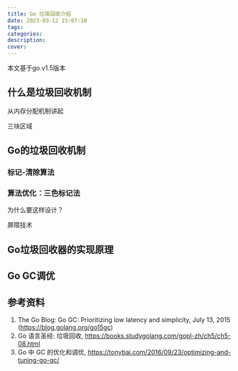 ```yaml
---
title: Go 垃圾回收介绍
date: 2023-03-12 15:07:10
tags:
categories:
description:
cover:
---
```


本文基于go.v1.5版本

## 什么是垃圾回收机制

从内存分配机制讲起

三块区域

## Go的垃圾回收机制

### 标记-清除算法



### 算法优化：三色标记法

为什么要这样设计？

屏障技术

## Go垃圾回收器的实现原理



## Go GC调优



## 参考资料

1. The Go Blog: Go GC: Prioritizing low latency and simplicity, July 13, 2015 (https://blog.golang.org/go15gc)
2. Go 语言圣经: 垃圾回收, https://books.studygolang.com/gopl-zh/ch5/ch5-08.html
3. Go 中 GC 的优化和调优, https://tonybai.com/2016/09/23/optimizing-and-tuning-go-gc/
